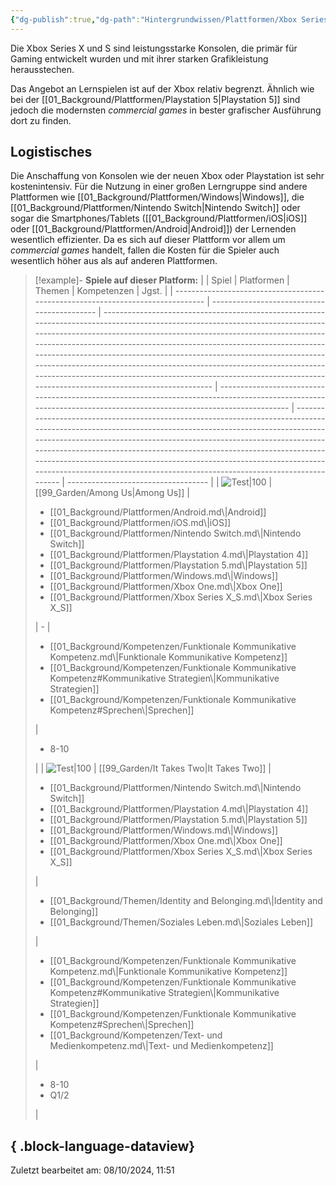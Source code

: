 ```yaml
---
{"dg-publish":true,"dg-path":"Hintergrundwissen/Plattformen/Xbox Series X_S.md","permalink":"/hintergrundwissen/plattformen/xbox-series-x-s/","tags":["#platform"],"noteIcon":""}
---
```


Die Xbox Series X und S sind leistungsstarke Konsolen, die primär für Gaming entwickelt wurden und mit ihrer starken Grafikleistung herausstechen.

Das Angebot an Lernspielen ist auf der Xbox relativ begrenzt. Ähnlich wie bei der [[01_Background/Plattformen/Playstation 5\|Playstation 5]] sind jedoch die modernsten _commercial games_ in bester grafischer Ausführung dort zu finden.

## Logistisches
Die Anschaffung von Konsolen wie der neuen Xbox oder Playstation ist sehr kostenintensiv. Für die Nutzung in einer großen Lerngruppe sind andere Plattformen wie [[01_Background/Plattformen/Windows\|Windows]], die [[01_Background/Plattformen/Nintendo Switch\|Nintendo Switch]] oder sogar die Smartphones/Tablets ([[01_Background/Plattformen/iOS\|iOS]] oder [[01_Background/Plattformen/Android\|Android]]) der Lernenden wesentlich effizienter. Da es sich auf dieser Plattform vor allem um _commercial games_ handelt, fallen die Kosten für die Spieler auch wesentlich höher aus als auf anderen Plattformen.

>[!example]- **Spiele auf dieser Platform:**
> |                                                                                 | Spiel                                       | Platformen                                                                                                                                                                                                                                                                                                                                                                                                                                                                                                                                          | Themen                                                                                                                                                            | Kompetenzen                                                                                                                                                                                                                                                                                                                                                                                                                                                   | Jgst.                               |
> | ------------------------------------------------------------------------------- | ------------------------------------------- | --------------------------------------------------------------------------------------------------------------------------------------------------------------------------------------------------------------------------------------------------------------------------------------------------------------------------------------------------------------------------------------------------------------------------------------------------------------------------------------------------------------------------------------------------- | ----------------------------------------------------------------------------------------------------------------------------------------------------------------- | ------------------------------------------------------------------------------------------------------------------------------------------------------------------------------------------------------------------------------------------------------------------------------------------------------------------------------------------------------------------------------------------------------------------------------------------------------------- | ----------------------------------- |
> | ![Test\|100](https://images.igdb.com/igdb/image/upload/t_cover_big/co6kqt.webp) | [[99_Garden/Among Us\|Among Us]]         | <ul><li>[[01_Background/Plattformen/Android.md\\|Android]]</li><li>[[01_Background/Plattformen/iOS.md\\|iOS]]</li><li>[[01_Background/Plattformen/Nintendo Switch.md\\|Nintendo Switch]]</li><li>[[01_Background/Plattformen/Playstation 4.md\\|Playstation 4]]</li><li>[[01_Background/Plattformen/Playstation 5.md\\|Playstation 5]]</li><li>[[01_Background/Plattformen/Windows.md\\|Windows]]</li><li>[[01_Background/Plattformen/Xbox One.md\\|Xbox One]]</li><li>[[01_Background/Plattformen/Xbox Series X_S.md\\|Xbox Series X_S]]</li></ul> | \-                                                                                                                                                                | <ul><li>[[01_Background/Kompetenzen/Funktionale Kommunikative Kompetenz.md\\|Funktionale Kommunikative Kompetenz]]</li><li>[[01_Background/Kompetenzen/Funktionale Kommunikative Kompetenz#Kommunikative Strategien\\|Kommunikative Strategien]]</li><li>[[01_Background/Kompetenzen/Funktionale Kommunikative Kompetenz#Sprechen\\|Sprechen]]</li></ul>                                                                                                | <ul><li>8-10</li></ul>              |
> | ![Test\|100](https://images.igdb.com/igdb/image/upload/t_cover_big/co2t97.webp) | [[99_Garden/It Takes Two\|It Takes Two]] | <ul><li>[[01_Background/Plattformen/Nintendo Switch.md\\|Nintendo Switch]]</li><li>[[01_Background/Plattformen/Playstation 4.md\\|Playstation 4]]</li><li>[[01_Background/Plattformen/Playstation 5.md\\|Playstation 5]]</li><li>[[01_Background/Plattformen/Windows.md\\|Windows]]</li><li>[[01_Background/Plattformen/Xbox One.md\\|Xbox One]]</li><li>[[01_Background/Plattformen/Xbox Series X_S.md\\|Xbox Series X_S]]</li></ul>                                                                                                               | <ul><li>[[01_Background/Themen/Identity and Belonging.md\\|Identity and Belonging]]</li><li>[[01_Background/Themen/Soziales Leben.md\\|Soziales Leben]]</li></ul> | <ul><li>[[01_Background/Kompetenzen/Funktionale Kommunikative Kompetenz.md\\|Funktionale Kommunikative Kompetenz]]</li><li>[[01_Background/Kompetenzen/Funktionale Kommunikative Kompetenz#Kommunikative Strategien\\|Kommunikative Strategien]]</li><li>[[01_Background/Kompetenzen/Funktionale Kommunikative Kompetenz#Sprechen\\|Sprechen]]</li><li>[[01_Background/Kompetenzen/Text- und Medienkompetenz.md\\|Text- und Medienkompetenz]]</li></ul> | <ul><li>8-10</li><li>Q1/2</li></ul> |
> 
{ .block-language-dataview}
---
Zuletzt bearbeitet am: 08/10/2024, 11:51